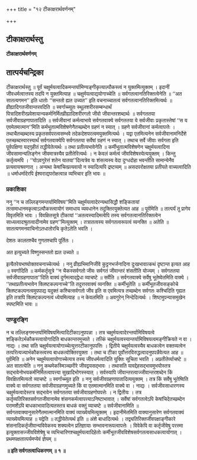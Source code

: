 +++
title = "१२ टीकाक्षरार्थवर्णनम्"

+++


## टीकाक्षरार्थस्तु

**टीकाक्षरार्थवर्णनम्**

## **तात्पर्यचन्द्रिका**

टीकाक्षरार्थस्तु ॥ पूर्वं चक्षुर्मयत्वादिकमन्तर्यामिण्यङ्गीकृत्याल्पौकस्त्वं न युक्तमित्युक्तम् । इदानीं जीवधर्मत्वात्तस्य तदपि न युक्तमित्याह ॥ चक्षुर्मयत्वाद्ययोगाच्चेति ॥ सर्वगतत्वानतिरिक्तत्वेनेति ॥ ‘‘अत सातत्यगमन’’ इति धातोः ‘‘सन्ततो ह्यत उच्यत’’ इति वचनाच्चातत्वं सर्वगतत्वानतिरिक्तमित्यर्थः ॥ व्रीह्यादिगतजीवान्तरवदिति ॥ स्वर्गाच्च्युतः स्थूलशरीरसम्बन्धार्थं पित्रादिशरीरप्रवेशायान्यकर्मनिर्मितव्रीह्यादिशरीरगतो जीवो जीवान्तरशब्दार्थः ॥ सर्वगततया सर्वजीवाग्रहणापातादिति ॥ सर्वजीवानां कर्मत्वाभावे सर्वगतवाक्ये सर्वगततया ये सर्वजीवाः प्रकृतास्तेषां ‘‘स य एवमेतमात्मान’’मिति कर्मभूतात्मविशेषणेनैतच्छब्देन ग्रहणं न स्यात् । ग्रहणे सर्वजीवानां कर्मत्वापत्तेः । तथाचैतच्छब्दस्य प्रकृतसर्वपरत्वसम्भवे तदेकदेशपरत्वमयुक्तमित्यर्थः । यद्वा एतमित्यनेन सर्वजीवानामनिर्देशे एतच्छब्दस्वारस्यार्थं सर्वगतवाक्येपि सर्वगततया सर्वेषां ग्रहणं न स्यात् । तथाच सर्वे जीवाः सर्वगता इति पूर्वपक्षिणा यद्गृहीतं तद्धीयेतेत्यर्थः ॥ तथा प्रतीत्यभावेनेति ॥ कर्मीभूतात्मविशेषणेन चक्षुर्मयत्वादिना जीवसामान्यलिङ्गेन जीवमात्रस्यैव प्रतीतेरित्यर्थः । न केवलं कर्मत्वं जीवविशेषस्येत्ययुक्तम् । किन्तु कर्तृत्वमपि । ‘‘योऽवगुरेत्तं शतेन यातया’’दित्यत्रेव यः शंसत्यस्य वेदा दुग्धदोहा भवन्तीति सामान्येनैव प्रत्यवायश्रवणात् । अन्यथा केषांचित्प्रत्यवायो न स्यादित्यपि द्रष्टव्यम् ॥ असदपरोक्षतया प्रतीयते वाच्यत्वादिति ॥ धर्माधर्मादेरपि ईश्वराद्यपरोक्षत्वान्न व्यभिचार इति भावः ॥

### **प्रकाशिका**

ननु ‘‘न च तल्लिङ्गमन्तर्यामिविषय’’मिति चक्षुर्मयत्वादेरन्यथासिद्धौ शङ्कितायां तत्समाधानमकृत्वाऽल्पौकस्त्वायोगं समाधाय व्यवधानेन तदुक्तिरयुक्तेत्यत आह ॥ पूर्वमिति ॥ तात्पर्यं तु प्रागेव विवृतमिति भावः । विवक्षितसूत्रे टीकायां ‘‘अतत्वस्यादिमत्वेपि तस्य सर्वगतत्वानतिरिक्तत्वेन साध्यत्वादश्रुतत्वादीनामेव ग्रहण’’मित्युक्तम् । तत्रातत्वस्य सर्वगतत्वरूपत्वं व्यनक्ति ॥ अतेति ॥ सातत्यगमनवाचिनोऽतधातोरचि कृतेऽतेति भवति ।

देशतः कालतश्चैव गुणतश्चापि पूर्तितः ।

अत इत्युच्यते विष्णुस्सन्ततो ह्यत उच्यते ॥

इत्यैतरेयभाष्योक्तवचनाच्चेत्यर्थः । ननु व्रीह्यभिमानिजीवे कुट्टनभर्जनादिना दुःखभावात्कथं दृष्टान्त इत्यत आह ॥ स्वर्गादिति ॥ कर्मकर्तृसूत्रे ‘‘न चैकस्सर्वगतो जीवः सर्वगतं जीवान्तरं शंसतीति योज्यम् । सर्वगततया सर्वजीवाग्रहणापाता’’दिति वाक्यं दुर्गमत्वाद्द्वेधा व्याचष्टे ॥ सर्वेति ॥ सर्वगतवाक्ये सर्वेषु भूतेष्वेतमिति वाक्ये । ‘‘तथाप्रतीत्यभावेन क्लिष्टकल्पनाच्चे’’ति तदुत्तरवाक्यं व्यनक्ति ॥ कर्मीभूतेति ॥ कर्मीभूतजीवसङ्कोचे क्लिष्टकल्पनत्वमुपपाद्य यदुक्तं कश्चित्सर्वगतो जीव इति स एवमित्यत्र तच्छब्देन सर्वगतः कश्चिदिति गृह्यत इति तत्रापि क्लिष्टकल्पनत्वं ध्येयमित्याह ॥ न केवलमिति ॥ अवगुरेन् निन्देदित्यर्थः । शिष्टमुपन्यासमुखेन स्पष्टमिति भावः ॥

### **पाण्डुरङ्गि**

न च तल्लिङ्गमन्तर्यामिविषयमित्यादिटीकाऽनुपपन्ना । तत्र चक्षुर्मयत्वादेरन्तर्यामिविषयत्वे शङ्कितेऽर्भकौकस्त्वायोगादिति बाधकान्तरमुच्यते । तत्किं चक्षुर्मयत्वस्यान्तर्यामिविषयत्वमङ्गीक्रियते न वा । नाद्यः । तथा सति चक्षुर्मयत्वायोगाच्चेत्युत्तरटीकानुपपत्तिः । द्वितीये चक्षुर्मयत्वस्यैव बाधकत्वेन वक्तव्यत्वेन तत्परित्यज्यार्भकौकस्त्वस्य बाधकत्वोक्तिरयुक्ता । तथा च टीका पूर्वोत्तरविरुद्धत्वादनुपपन्नैवेत्यत आह ॥ पूर्वमिति ॥ अनेन चक्षुर्मयत्वायोगाच्चेत्यत्र तस्य जीवधर्मत्वादिति युक्तिः सूचिता भवति । अप्रतीतेर्व्याचष्टे ॥ अत सातत्येति ॥ ननु कथमेकस्मिञ्च्छरीरे जीवद्वयसद्भावः । तथासति यावद्देहसद्भावमुभयोस्तत्र सद्भावेनोभयकर्मनिर्मितत्वापत्त्या सुखादिभोगस्स्यात् । सर्वस्यापि जीवान्तरत्वाज्जीवान्तरशब्देन किं विवक्षितमित्यतो व्याचष्टे ॥ स्वर्गाच्च्युत इति ॥ ननु सर्वजीवग्रहणापातादित्ययुक्तम् । तत्र किं सर्वेषु भूतेष्विति वाक्ये वा सर्वगततया सर्वजीवाग्रहणमुच्यते किं वा एतमात्मानमिति वाक्ये वा । नाद्यः । सर्वजीवसाधारणस्य चक्षुर्मयत्वादेस्तत्र सद्भावेन सर्वगततया सर्वजीवाग्रहणोपपत्तेः । न द्वितीयः । तत्र कर्तृव्यतिरिक्तसर्वगतजीवानामेव शंसनकर्मत्वापत्त्याऽनिष्टाभावात् । सर्वेषां सर्वगतत्वेऽपि केषांचिदेतच्छब्देन परामर्शेऽपि बाधकाभावादित्यतस्तत्र बाधकं वक्तुं व्याचष्टे ॥ सर्वजीवानामिति ॥ सर्वगतवाक्यानुसारेणैतमात्मानमिति वाक्यं व्याख्येयमित्युक्तम् । इदानीमेतमिति वाक्यानुसारेण सर्वगतवाक्यं व्याख्येयमित्याह ॥ यद्वेति ॥ तद्धीयेतेत्यर्थ इति ॥ अंशे बाधादित्यर्थः । तद्व्यतिरिक्तजीवपक्षाङ्गीकारे शंसनादिकर्तृजीवान्यविवेकस्य शक्यत्वेन प्रतिज्ञायाः सम्भावनारूपत्वापत्तेः । विवेकेपि वा कर्तृजीवेषु परस्मा इत्युक्तासज्जीवविशेषेषु च व्यभिचारिणश्चक्षुर्मयत्वादिहेतोः कर्मीभूतजीवविशेषसर्वगतत्वसाधकत्वायोगात् । प्रथमपक्षतात्पर्यमप्येवं ज्ञेयम् ॥

**॥ इति सर्वगतत्वाधिकरणम् ॥ १ ॥**

